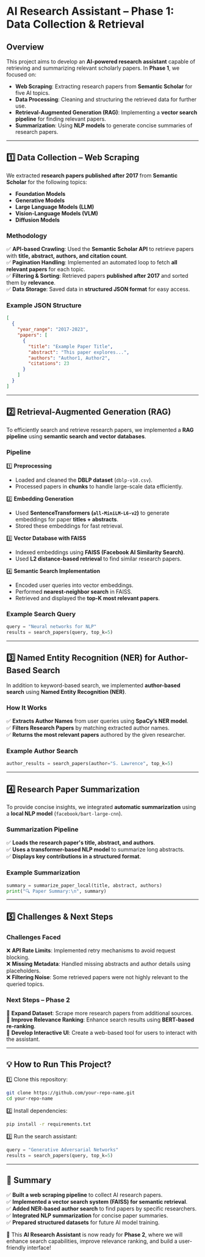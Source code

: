 # **AI Research Assistant – Phase 1: Data Collection & Retrieval**  

## **Overview**  
This project aims to develop an **AI-powered research assistant** capable of retrieving and summarizing relevant scholarly papers. In **Phase 1**, we focused on:  

- **Web Scraping**: Extracting research papers from **Semantic Scholar** for five AI topics.  
- **Data Processing**: Cleaning and structuring the retrieved data for further use.  
- **Retrieval-Augmented Generation (RAG)**: Implementing a **vector search pipeline** for finding relevant papers.  
- **Summarization**: Using **NLP models** to generate concise summaries of research papers.  

---

## **1️⃣ Data Collection – Web Scraping**  
We extracted **research papers published after 2017** from **Semantic Scholar** for the following topics:  

- **Foundation Models**  
- **Generative Models**  
- **Large Language Models (LLM)**  
- **Vision-Language Models (VLM)**  
- **Diffusion Models**  

### **Methodology**  
✅ **API-based Crawling**: Used the **Semantic Scholar API** to retrieve papers with **title, abstract, authors, and citation count**.  
✅ **Pagination Handling**: Implemented an automated loop to fetch **all relevant papers** for each topic.  
✅ **Filtering & Sorting**: Retrieved papers **published after 2017** and sorted them by **relevance**.  
✅ **Data Storage**: Saved data in **structured JSON format** for easy access.  

### **Example JSON Structure**  
```json
[
  {
    "year_range": "2017-2023",
    "papers": [
      {
        "title": "Example Paper Title",
        "abstract": "This paper explores...",
        "authors": "Author1, Author2",
        "citations": 23
      }
    ]
  }
]
```

---

## **2️⃣ Retrieval-Augmented Generation (RAG)**  
To efficiently search and retrieve research papers, we implemented a **RAG pipeline** using **semantic search and vector databases**.  

### **Pipeline**  
1️⃣ **Preprocessing**  
   - Loaded and cleaned the **DBLP dataset** (`dblp-v10.csv`).  
   - Processed papers in **chunks** to handle large-scale data efficiently.  

2️⃣ **Embedding Generation**  
   - Used **SentenceTransformers (`all-MiniLM-L6-v2`)** to generate embeddings for paper **titles + abstracts**.  
   - Stored these embeddings for fast retrieval.  

3️⃣ **Vector Database with FAISS**  
   - Indexed embeddings using **FAISS (Facebook AI Similarity Search)**.  
   - Used **L2 distance-based retrieval** to find similar research papers.  

4️⃣ **Semantic Search Implementation**  
   - Encoded user queries into vector embeddings.  
   - Performed **nearest-neighbor search** in FAISS.  
   - Retrieved and displayed the **top-K most relevant papers**.  

### **Example Search Query**  
```python
query = "Neural networks for NLP"
results = search_papers(query, top_k=5)
```

---

## **3️⃣ Named Entity Recognition (NER) for Author-Based Search**  
In addition to keyword-based search, we implemented **author-based search** using **Named Entity Recognition (NER)**.  

### **How It Works**  
✅ **Extracts Author Names** from user queries using **SpaCy’s NER model**.  
✅ **Filters Research Papers** by matching extracted author names.  
✅ **Returns the most relevant papers** authored by the given researcher.  

### **Example Author Search**  
```python
author_results = search_papers(author="S. Lawrence", top_k=5)
```

---

## **4️⃣ Research Paper Summarization**  
To provide concise insights, we integrated **automatic summarization** using a **local NLP model** (`facebook/bart-large-cnn`).  

### **Summarization Pipeline**  
✅ **Loads the research paper's title, abstract, and authors**.  
✅ **Uses a transformer-based NLP model** to summarize long abstracts.  
✅ **Displays key contributions in a structured format**.  

### **Example Summarization**  
```python
summary = summarize_paper_local(title, abstract, authors)
print("🔍 Paper Summary:\n", summary)
```

---

## **5️⃣ Challenges & Next Steps**  
### **Challenges Faced**  
❌ **API Rate Limits**: Implemented retry mechanisms to avoid request blocking.  
❌ **Missing Metadata**: Handled missing abstracts and author details using placeholders.  
❌ **Filtering Noise**: Some retrieved papers were not highly relevant to the queried topics.  

### **Next Steps – Phase 2**  
🚀 **Expand Dataset**: Scrape more research papers from additional sources.  
🚀 **Improve Relevance Ranking**: Enhance search results using **BERT-based re-ranking**.  
🚀 **Develop Interactive UI**: Create a web-based tool for users to interact with the assistant.  

---

## **💡 How to Run This Project?**  
1️⃣ Clone this repository:  
   ```bash
   git clone https://github.com/your-repo-name.git
   cd your-repo-name
   ```

2️⃣ Install dependencies:  
   ```bash
   pip install -r requirements.txt
   ```

3️⃣ Run the search assistant:  
   ```python
   query = "Generative Adversarial Networks"
   results = search_papers(query, top_k=5)
   ```

---

## **📌 Summary**  
✅ **Built a web scraping pipeline** to collect AI research papers.  
✅ **Implemented a vector search system (FAISS) for semantic retrieval**.  
✅ **Added NER-based author search** to find papers by specific researchers.  
✅ **Integrated NLP summarization** for concise paper summaries.  
✅ **Prepared structured datasets** for future AI model training.  

🚀 This **AI Research Assistant** is now ready for **Phase 2**, where we will enhance search capabilities, improve relevance ranking, and build a user-friendly interface!  


